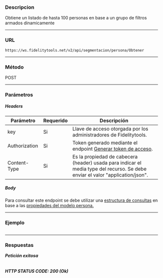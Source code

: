 ### Descripcion
Obtiene un listado de hasta 100 personas en base a un grupo de filtros armados dinamicamente
___

### URL
` https://ws.fidelitytools.net/v2/api/segmentacion/persona/Obtener `
___

### Método
POST
___
### Parámetros

##### Headers

|Parámetro |Requerido |Descripción                 |
|----------|----------|----------------------------|
| key         | Si		 | Llave de acceso otorgada por los administradores de Fidelitytools. |
| Authorization       | Si		 | Token generado mediante el endpoint [Generar token de acceso](https://github.com/bebeto-fidelitytools/FidelitytoolsWS/blob/master/docs/usuario/autenticaci%C3%B3n.md). |
| Content-Type         | Si		 | Es la propiedad de cabecera (header) usada para indicar el  media type del recurso. Se debe enviar el valor "application/json". |

##### Body

Para consultar este endpoint se debe utilizar una [estructura de consultas](https://github.com/bebeto-fidelitytools/FidelitytoolsWS/blob/master/docs/consultas/consulta.md) en base a las [propiedades del modelo persona.](https://github.com/bebeto-fidelitytools/FidelitytoolsWS/blob/master/docs/segmentacion/set_personas.md#propiedades-de-la-clase-persona)

___
### Ejemplo
```bash
```
___
### Respuestas
***Petición exitosa***
```json
```

##### HTTP STATUS CODE: 200 (Ok)
